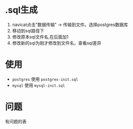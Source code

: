 # .sql生成
1. navicat点击"数据传输" -> 传输到文件。选择postgres数据库
2. 移动到sql路径下
3. 修改原本sql文件名,在后面加1
4. 修改新的sql为刚才修改到文件名，查看sql差异

# 使用
- `postgres` 使用 `postgres-init.sql`
- `mysql` 使用 `mysql-init.sql`



# 问题
有问题的表

